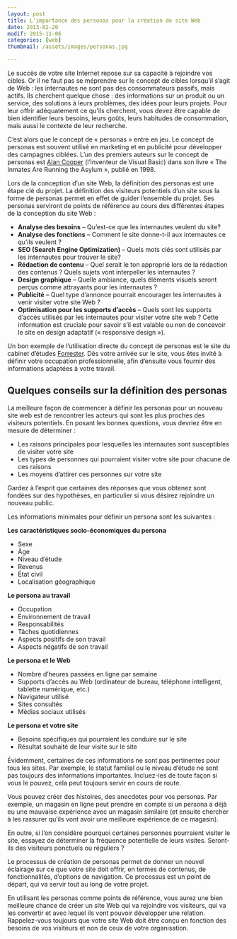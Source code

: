 ```yaml
---
layout: post
title: L'importance des personas pour la création de site Web
date: 2013-02-20
modif: 2015-11-06
categories: [web]
thumbnail: /assets/images/personas.jpg

---
```


Le succès de votre site Internet repose sur sa capacité à rejoindre vos cibles. Or il ne faut pas se méprendre sur le concept de cibles lorsqu’il s’agit de Web : les internautes ne sont pas des consommateurs passifs, mais actifs. Ils cherchent quelque chose : des informations sur un produit ou un service, des solutions à leurs problèmes, des idées pour leurs projets. Pour leur offrir adéquatement ce qu’ils cherchent, vous devez être capable de bien identifier leurs besoins, leurs goûts, leurs habitudes de consommation, mais aussi le contexte de leur recherche.

C’est alors que le concept de « personas » entre en jeu. Le concept de personas est souvent utilisé en marketing et en publicité pour développer des campagnes ciblées. L’un des premiers auteurs sur le concept de personas est [Alan Cooper](http://en.wikipedia.org/wiki/Alan_Cooper) (l’inventeur de Visual Basic) dans son livre « The Inmates Are Running the Asylum », publié en 1998.

Lors de la conception d’un site Web, la définition des personas est une étape clé du projet. La définition des visiteurs potentiels d’un site sous la forme de personas permet en effet de guider l’ensemble du projet. Ses personas serviront de points de référence au cours des différentes étapes de la conception du site Web :

- **Analyse des besoins** – Qu’est-ce que les internautes veulent du site?
- **Analyse des fonctions** – Comment le site donne-t-il aux internautes ce qu’ils veulent ?
- **SEO (Search Engine Optimization)** – Quels mots clés sont utilisés par les internautes pour trouver le site?
- **Rédaction de contenu** – Quel serait le ton approprié lors de la rédaction des contenus ? Quels sujets vont interpeller les internautes ?
- **Design graphique** – Quelle ambiance, quels éléments visuels seront perçus comme attrayants pour les internautes ?
- **Publicité** – Quel type d’annonce pourrait encourager les internautes à venir visiter votre site Web ?
- **Optimisation pour les supports d’accès** – Quels sont les supports d’accès utilisés par les internautes pour visiter votre site web ? Cette information est cruciale pour savoir s’il est valable ou non de concevoir le site en design adaptatif (« responsive design »).

Un bon exemple de l’utilisation directe du concept de personas est le site du cabinet d’études [Forrester](http://www.forrester.com/). Dès votre arrivée sur le site, vous êtes invité à définir votre occupation professionnelle, afin d’ensuite vous fournir des informations adaptées à votre travail.

## Quelques conseils sur la définition des personas

La meilleure façon de commencer à définir les personas pour un nouveau site web est de rencontrer les acteurs qui sont les plus proches des visiteurs potentiels. En posant les bonnes questions, vous devriez être en mesure de déterminer :
- Les raisons principales pour lesquelles les internautes sont susceptibles de visiter votre site
- Les types de personnes qui pourraient visiter votre site pour chacune de ces raisons
- Les moyens d’attirer ces personnes sur votre site

Gardez à l’esprit que certaines des réponses que vous obtenez sont fondées sur des hypothèses, en particulier si vous désirez rejoindre un nouveau public.

Les informations minimales pour définir un persona sont les suivantes :

**Les caractéristiques socio-économiques du persona**
- Sexe
- Âge
- Niveau d’étude
- Revenus
- État civil
- Localisation géographique

**Le persona au travail**
- Occupation
- Environnement de travail
- Responsabilités
- Tâches quotidiennes
- Aspects positifs de son travail
- Aspects négatifs de son travail

**Le persona et le Web**
- Nombre d’heures passées en ligne par semaine
- Supports d’accès au Web (ordinateur de bureau, téléphone intelligent, tablette numérique, etc.)
- Navigateur utilisé
- Sites consultés
- Médias sociaux utilisés

**Le persona et votre site**
- Besoins spécifiques qui pourraient les conduire sur le site
- Résultat souhaité de leur visite sur le site

Évidemment, certaines de ces informations ne sont pas pertinentes pour tous les sites. Par exemple, le statut familial ou le niveau d’étude ne sont pas toujours des informations importantes. Incluez-les de toute façon si vous le pouvez, cela peut toujours servir en cours de route.

Vous pouvez créer des histoires, des anecdotes pour vos personas. Par exemple, un magasin en ligne peut prendre en compte si un persona a déjà eu une mauvaise expérience avec un magasin similaire (et ensuite chercher à les rassurer qu’ils vont avoir une meilleure expérience de ce magasin).

En outre, si l’on considère pourquoi certaines personnes pourraient visiter le site, essayez de déterminer la fréquence potentielle de leurs visites. Seront-ils des visiteurs ponctuels ou réguliers ?

Le processus de création de personas permet de donner un nouvel éclairage sur ce que votre site doit offrir, en termes de contenus, de fonctionnalités, d’options de navigation. Ce processus est un point de départ, qui va servir tout au long de votre projet.

En utilisant les personas comme points de référence, vous aurez une bien meilleure chance de créer un site Web qui va rejoindre vos visiteurs, qui va les convertir et avec lequel ils vont pouvoir développer une relation. Rappelez-vous toujours que votre site Web doit être conçu en fonction des besoins de vos visiteurs et non de ceux de votre organisation.
